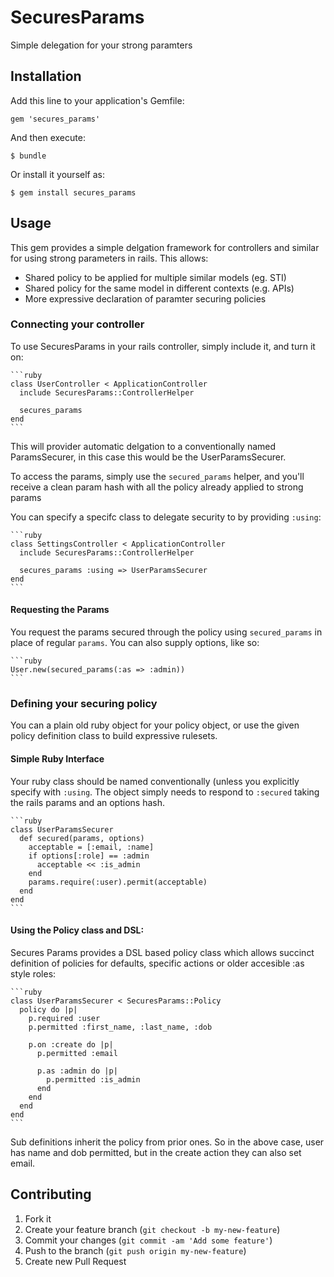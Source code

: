 # SecuresParams

Simple delegation for your strong paramters

## Installation

Add this line to your application's Gemfile:

    gem 'secures_params'

And then execute:

    $ bundle

Or install it yourself as:

    $ gem install secures_params

## Usage

This gem provides a simple delgation framework for controllers and similar for
using strong parameters in rails.  This allows:

* Shared policy to be applied for multiple similar models (eg. STI)
* Shared policy for the same model in different contexts (e.g. APIs)
* More expressive declaration of paramter securing policies

### Connecting your controller

To use SecuresParams in your rails controller, simply include it, and turn it on:


    ```ruby
    class UserController < ApplicationController
      include SecuresParams::ControllerHelper

      secures_params
    end
    ```

This will provider automatic delgation to a conventionally named ParamsSecurer,
in this case this would be the UserParamsSecurer.

To access the params, simply use the `secured_params` helper, and you'll receive
a clean param hash with all the policy already applied to strong params

You can specify a specifc class to delegate security to by providing `:using`:


    ```ruby
    class SettingsController < ApplicationController
      include SecuresParams::ControllerHelper

      secures_params :using => UserParamsSecurer
    end
    ```

#### Requesting the Params

You request the params secured through the policy using `secured_params` in
place of regular `params`.  You can also supply options, like so:

    ```ruby
    User.new(secured_params(:as => :admin))
    ```

### Defining your securing policy

You can a plain old ruby object for your policy object, or use the given policy
definition class to build expressive rulesets.

#### Simple Ruby Interface

Your ruby class should be named conventionally (unless you explicitly specify
with `:using`.  The object simply needs to respond to `:secured` taking the
rails params and an options hash.


    ```ruby
    class UserParamsSecurer
      def secured(params, options)
        acceptable = [:email, :name]
        if options[:role] == :admin
          acceptable << :is_admin
        end
        params.require(:user).permit(acceptable)
      end
    end
    ```

#### Using the Policy class and DSL:

Secures Params provides a DSL based policy class which allows succinct definition
of policies for defaults, specific actions or older accesible :as style roles:

    ```ruby
    class UserParamsSecurer < SecuresParams::Policy
      policy do |p|
        p.required :user
        p.permitted :first_name, :last_name, :dob

        p.on :create do |p|
          p.permitted :email

          p.as :admin do |p|
            p.permitted :is_admin
          end
        end
      end
    end
    ```

Sub definitions inherit the policy from prior ones.  So in the above case, user
has name and dob permitted, but in the create action they can also set email.


## Contributing

1. Fork it
2. Create your feature branch (`git checkout -b my-new-feature`)
3. Commit your changes (`git commit -am 'Add some feature'`)
4. Push to the branch (`git push origin my-new-feature`)
5. Create new Pull Request
